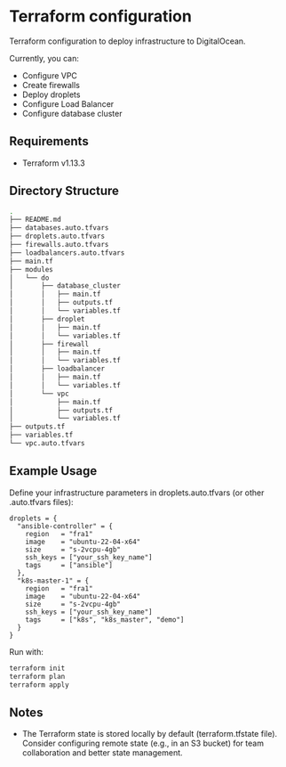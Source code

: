 # Terraform configuration

Terraform configuration to deploy infrastructure to DigitalOcean.

Currently, you can:
- Configure VPC
- Create firewalls
- Deploy droplets
- Configure Load Balancer
- Configure database cluster

## Requirements

- Terraform v1.13.3

## Directory Structure

```sh
.
├── README.md
├── databases.auto.tfvars
├── droplets.auto.tfvars
├── firewalls.auto.tfvars
├── loadbalancers.auto.tfvars
├── main.tf
├── modules
│   └── do
│       ├── database_cluster
│       │   ├── main.tf
│       │   ├── outputs.tf
│       │   └── variables.tf
│       ├── droplet
│       │   ├── main.tf
│       │   └── variables.tf
│       ├── firewall
│       │   ├── main.tf
│       │   └── variables.tf
│       ├── loadbalancer
│       │   ├── main.tf
│       │   └── variables.tf
│       └── vpc
│           ├── main.tf
│           ├── outputs.tf
│           └── variables.tf
├── outputs.tf
├── variables.tf
└── vpc.auto.tfvars
```

## Example Usage

Define your infrastructure parameters in droplets.auto.tfvars (or other .auto.tfvars files):

```hcl
droplets = {
  "ansible-controller" = {
    region   = "fra1"
    image    = "ubuntu-22-04-x64"
    size     = "s-2vcpu-4gb"
    ssh_keys = ["your_ssh_key_name"]
    tags     = ["ansible"]
  },
  "k8s-master-1" = {
    region   = "fra1"
    image    = "ubuntu-22-04-x64"
    size     = "s-2vcpu-4gb"
    ssh_keys = ["your_ssh_key_name"]
    tags     = ["k8s", "k8s_master", "demo"]
  }
}
```

Run with:

```sh
terraform init
terraform plan
terraform apply
```

## Notes

- The Terraform state is stored locally by default (terraform.tfstate file). Consider configuring remote state (e.g., in an S3 bucket) for team collaboration and better state management.
